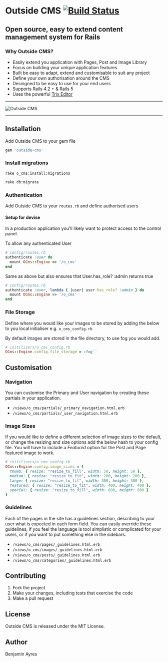 # Outside CMS [![Build Status](https://travis-ci.com/benjaminayres/o_cms.svg?token=SupDfrX15nFZyz6Z1cQz&branch=master)](https://travis-ci.com/benjaminayres/o_cms)

## Open source, easy to extend content management system for Rails

### Why Outside CMS?

* Easily extend you application with Pages, Post and Image Library
* Focus on building your unique application features
* Built be easy to adapt, extend and customisable to suit any project
* Define your own authorisation around the CMS
* Desingned to be easy to use for your end users
* Supports Rails 4.2 + & Rails 5
* Uses the powerful [Trix Editor](https://github.com/basecamp/trix)

------
![Outside CMS](https://s3.amazonaws.com/outside-cms/sample-three.gif)

------

## Installation

Add Outside CMS to your gem file
```rb
gem 'outside-cms'
```

### Install migrations

```sg
rake o_cms:install:migrations
```
```sh
rake db:migrate
```

### Authentication

Add Outside CMS to your ```routes.rb``` and define authorised users

#### Setup for devise
In a production application you'll likely want to protect access to the control panel.

To allow any authenticated User
```rb
# config/routes.rb
authenticate :user do
  mount OCms::Engine => '/o_cms'
end
```
Same as above but also ensures that User.has_role? :admin returns true
```rb
# config/routes.rb
authenticate :user, lambda { |user| user.has_role? :admin } do
  mount OCms::Engine => '/o_cms'
end
```
### File Storage

Define where you would like your images to be stored by adding the below to you local initialiser e.g. ```o_cms_config.rb```

By default images are stored in the file directory, to use fog you would add.

```rb
# initilizers/o_cms_config.rb
OCms::Engine.config.file_storage = :fog``
```
## Customisation

### Navigation

You can customise the Primary and User navigation by creating these partials in your application.

* ``` /views/o_cms/partials/_primary_navigation.html.erb ```
* ``` /views/o_cms/partials/_user_navigation.html.erb ```

### Image Sizes

If you would like to define a different selection of image sizes to the default, or change the resizing and size options add the below hash to your config file. You will have to include a *Featured* option for the Post and Page featured image to work.

```rb
# initilizers/o_cms_config.rb
OCms::Engine.config.image_sizes = {
  thumb: { resize: "resize_to_fill", width: 50, height: 50 },
  medium: { resize: "resize_to_fit", width: 200, height: 200 },
  large: { resize: "resize_to_fit", width: 300, height: 300 },
  featured: { resize: "resize_to_fit", width: 400, height: 400 },
  special: { resize: "resize_to_fill", width: 600, height: 600 }
}
```

### Guidelines

Each of the pages in the site has a guidelines section, describing to your user what is expected in each form field.
You can easily override these guidelines, if you feel the language is tool simplistic or complicated for your users, or if you want to put something else in the sidebars.

* ``` /views/o_cms/pages/_guidelines.html.erb ```
* ``` /views/o_cms/images/_guidelines.html.erb ```
* ``` /views/o_cms/posts/_guidelines.html.erb ```
* ``` /views/o_cms/categories/_guidelines.html.erb ```

## Contributing

   1. Fork the project
   2. Make your changes, including tests that exercise the code
   4. Make a pull request

## License

Outside CMS is released under the MIT License.

## Author

Benjamin Ayres
